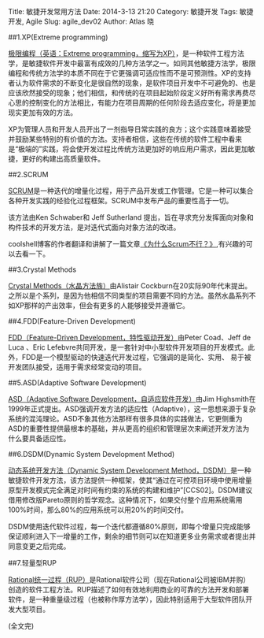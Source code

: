 Title: 敏捷开发常用方法
Date: 2014-3-13 21:20
Category: 敏捷开发
Tags: 敏捷开发, Agile
Slug: agile_dev02
Author: Atlas 晓


##1.XP(Extreme programming)

[极限编程（英语：Extreme programming，缩写为XP）][1]，是一种软件工程方法学，是敏捷软件开发中最富有成效的几种方法学之一。如同其他敏捷方法学，极限编程和传统方法学的本质不同在于它更强调可适应性而不是可预测性。XP的支持者认为软件需求的不断变化是很自然的现象，是软件项目开发中不可避免的、也是应该欣然接受的现象；他们相信，和传统的在项目起始阶段定义好所有需求再费尽心思的控制变化的方法相比，有能力在项目周期的任何阶段去适应变化，将是更加现实更加有效的方法。

XP为管理人员和开发人员开出了一剂指导日常实践的良方；这个实践意味着接受并鼓励某些特别的有价值的方法。支持者相信，这些在传统的软件工程中看来是“极端的”实践，将会使开发过程比传统方法更加好的响应用户需求，因此更加敏捷，更好的构建出高质量软件。

##2.SCRUM

[SCRUM][2]是一种迭代的增量化过程，用于产品开发或工作管理。它是一种可以集合各种开发实践的经验化过程框架。SCRUM中发布产品的重要性高于一切。

该方法由Ken Schwaber和 Jeff Sutherland 提出，旨在寻求充分发挥面向对象和构件技术的开发方法，是对迭代式面向对象方法的改进。

coolshell博客的作者翻译和讲解了一篇文章[《为什么Scrum不行？》][3],有兴趣的可以去看一下。

##3.Crystal Methods

[Crystal Methods（水晶方法族）][4]由Alistair Cockburn在20实际90年代末提出。之所以是个系列，是因为他相信不同类型的项目需要不同的方法。虽然水晶系列不如XP那样的产出效率，但会有更多的人能够接受并遵循它。

##4.FDD(Feature-Driven Development)

[FDD（Feature-Driven Development，特性驱动开发）][5]由Peter Coad、Jeff de Luca 、Eric Lefebvre共同开发，是一套针对中小型软件开发项目的开发模式。此外，FDD是一个模型驱动的快速迭代开发过程，它强调的是简化、实用、 易于被开发团队接受，适用于需求经常变动的项目。

##5.ASD(Adaptive Software Development)

[ASD（Adaptive Software Development，自适应软件开发）][6]由Jim Highsmith在1999年正式提出。ASD强调开发方法的适应性（Adaptive），这一思想来源于复杂系统的混沌理论。ASD不象其他方法那样有很多具体的实践做法，它更侧重为ASD的重要性提供最根本的基础，并从更高的组织和管理层次来阐述开发方法为什么要具备适应性。

##6.DSDM(Dynamic System Development Method)

[动态系统开发方法（Dynamic System Development Method，DSDM）][7]是一种敏捷软件开发方法，该方法提供一种框架，使其“通过在可控项目环境中使用增量原型开发模式完全满足对时间有约束的系统的构建和维护”[CCS02]。DSDM建议借用修改版Pareto原则的哲学观念。这种情况下，如果交付整个应用系统需用100%时间，那么80%的应用系统可以用20%的时间交付。

DSDM使用迭代软件过程，每一个迭代都遵循80%原则，即每个增量只完成能够保证顺利进入下一增量的工作，剩余的细节则可以在知道更多业务需求或者提出并同意变更之后完成。

##7.轻量型RUP

[Rational统一过程（RUP）][8]是Rational软件公司（现在Rational公司被IBM并购）创造的软件工程方法。RUP描述了如何有效地利用商业的可靠的方法开发和部署软件，是一种重量级过程（也被称作厚方法学），因此特别适用于大型软件团队开发大型项目。


(全文完)

[1]:http://zh.wikipedia.org/zh-cn/%E6%9E%81%E9%99%90%E7%BC%96%E7%A8%8B
[2]:http://zh.wikipedia.org/wiki/Scrum
[3]:http://coolshell.cn/articles/5044.html
[4]:http://en.wikipedia.org/wiki/Crystal_Clear_(software_development)
[5]:http://en.wikipedia.org/wiki/Feature-driven_development
[6]:http://dsdmofagilemethodology.wikidot.com/
[7]:http://book.51cto.com/art/201104/254367.htm
[8]:http://zh.wikipedia.org/wiki/IBM-Rational%E7%BB%9F%E4%B8%80%E8%BF%87%E7%A8%8B